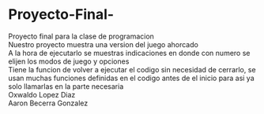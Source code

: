 # Proyecto-Final-
Proyecto final para la clase de programacion  
Nuestro proyecto muestra una version del juego ahorcado  
A la hora de ejecutarlo se muestras indicaciones en donde con numero se elijen los modos de juego y opciones  
Tiene la funcion de volver a ejecutar el codigo sin necesidad de cerrarlo, se usan muchas funciones definidas en el codigo antes de el inicio para asi ya solo llamarlas en la parte necesaria  
Oxwaldo Lopez Diaz  
Aaron Becerra Gonzalez  
 
